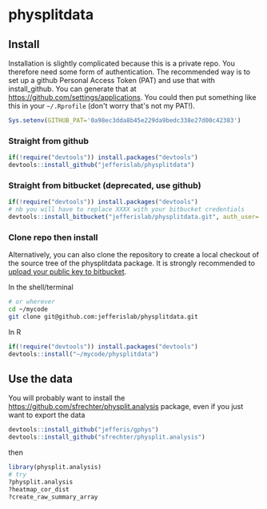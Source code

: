 # physplitdata

## Install
Installation is slightly complicated because this is a private repo. You therefore need some
form of authentication. The recommended way is to set up a github Personal Access Token (PAT)
and use that with install_github. You can generate that at https://github.com/settings/applications.
You could then put something like this in your `~/.Rprofile` (don't worry that's not my PAT!).
```R
Sys.setenv(GITHUB_PAT='0a98ec3dda8b45e229da9bedc338e27d00c42383')
```

### Straight from github
```r
if(!require("devtools")) install.packages("devtools")
devtools::install_github("jefferislab/physplitdata")
```

### Straight from bitbucket (deprecated, use github)
```r
if(!require("devtools")) install.packages("devtools")
# nb you will have to replace XXXX with your bitbucket credentials
devtools::install_bitbucket("jefferislab/physplitdata.git", auth_user='XXXX', password='XXXX')
```
### Clone repo then install
Alternatively, you can also clone the repository to create a local checkout of the source tree of the physplitdata package. It is strongly recommended to [upload your public key to bitbucket](https://confluence.atlassian.com/display/BITBUCKET/How+to+install+a+public+key+on+your+Bitbucket+account).

In the shell/terminal
```sh
# or wherever
cd ~/mycode
git clone git@github.com:jefferislab/physplitdata.git
```

In R
```r
if(!require("devtools")) install.packages("devtools")
devtools::install("~/mycode/physplitdata")
```

## Use the data
You will probably want to install the https://github.com/sfrechter/physplit.analysis package, even if you just want to export the data

```r
devtools::install_github("jefferis/gphys")
devtools::install_github("sfrechter/physplit.analysis")
```
then
```r
library(physplit.analysis)
# try
?physplit.analysis
?heatmap_cor_dist
?create_raw_summary_array
```
